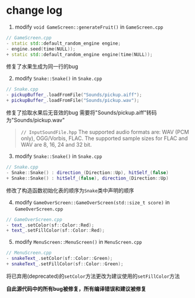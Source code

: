 <!-- 
this change log is to log the difference from origin sfSnake on https://github.com/jhpy1024/sfSnake.git
-->

# change log

<!-- ## 20220508 -->

1. modify `void GameScreen::generateFruit()` in `GameScreen.cpp`
```c++
// GameScreen.cpp
- static std::default_random_engine engine;
- engine.seed(time(NULL));
+ static std::default_random_engine engine(time(NULL));
```
修复了水果生成为同一行的bug

2. modify `Snake::Snake()` in `Snake.cpp`
```c++
// Snake.cpp
- pickupBuffer_.loadFromFile("Sounds/pickup.aiff");
+ pickupBuffer_.loadFromFile("Sounds/pickup.wav");
```
修复了拾取水果后无音效的bug
需要将"Sounds/pickup.aiff"转码为"Sounds/pickup.wav"

> `// InputSoundFile.hpp`
> The supported audio formats are: WAV (PCM only), OGG/Vorbis, FLAC.
> The supported sample sizes for FLAC and WAV are 8, 16, 24 and 32 bit.

3. modify `Snake::Snake()` in `Snake.cpp`
```c++
// Snake.cpp
- Snake::Snake() : direction_(Direction::Up), hitSelf_(false)
+ Snake::Snake() : hitSelf_(false), direction_(Direction::Up)
```
修改了构造函数初始化表的顺序为`Snake`类中声明的顺序

4. modify `GameOverScreen::GameOverScreen(std::size_t score)` in `GameOverScreen.cpp`

```c++ 
// GameOverScreen.cpp
- text_.setColor(sf::Color::Red);
+ text_.setFillColor(sf::Color::Red);
```

5. modify `MenuScreen::MenuScreen()` in `MenuScreen.cpp`
```c++ 
// MenuScreen.cpp
- snakeText_.setColor(sf::Color::Green);
+ snakeText_.setFillColor(sf::Color::Green);
```
将已弃用(deprecated)的`setColor`方法更改为建议使用的`setFillColor`方法

**自此源代码中的所有bug被修复，所有编译错误和建议被修复**